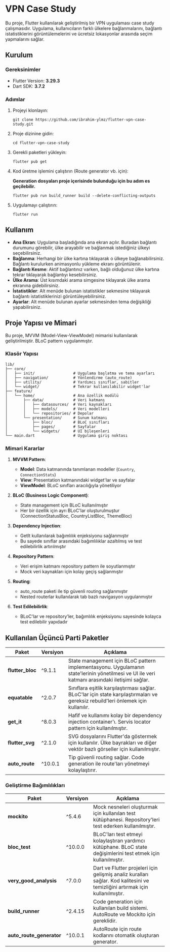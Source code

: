 # VPN Case Study

Bu proje, Flutter kullanılarak geliştirilmiş bir VPN uygulaması case study çalışmasıdır. Uygulama, kullanıcıların farklı ülkelere bağlanmalarını, bağlantı istatistiklerini görüntülemelerini ve ücretsiz lokasyonlar arasında seçim yapmalarını sağlar.

## Kurulum

### Gereksinimler

- Flutter Version: **3.29.3**
- Dart SDK: **3.7.2** 

### Adımlar

1. Projeyi klonlayın:
   ```
   git clone https://github.com/ibrahim-ylmz/flutter-vpn-case-study.git
   ```

2. Proje dizinine gidin:
   ```
   cd flutter-vpn-case-study
   ```

3. Gerekli paketleri yükleyin:
   ```
   flutter pub get
   ```

4. Kod üretme işlemini çalıştırın (Route generator vb. için):

    **Generation dosyaları proje içerisinde bulunduğu için bu adım es geçilebilir.**
   ```
   flutter pub run build_runner build --delete-conflicting-outputs
   ```
   
  

5. Uygulamayı çalıştırın:
   ```
   flutter run
   ```

## Kullanım

- **Ana Ekran**: Uygulama başladığında ana ekran açılır. Buradan bağlantı durumunu görebilir, ülke arayabilir ve bağlanmak istediğiniz ülkeyi seçebilirsiniz.
- **Bağlanma**: Herhangi bir ülke kartına tıklayarak o ülkeye bağlanabilirsiniz. Bağlantı kurulurken animasyonlu yükleme ekranı görüntülenir.
- **Bağlantı Kesme**: Aktif bağlantınız varken, bağlı olduğunuz ülke kartına tekrar tıklayarak bağlantıyı kesebilirsiniz.
- **Ülke Arama**: Üst kısımdaki arama simgesine tıklayarak ülke arama ekranına gidebilirsiniz.
- **İstatistikler**: Alt menüde bulunan istatistikler sekmesine tıklayarak bağlantı istatistiklerinizi görüntüleyebilirsiniz.
- **Ayarlar**: Alt menüde bulunan ayarlar sekmesinden tema değişikliği yapabilirsiniz.

## Proje Yapısı ve Mimari

Bu proje, MVVM (Model-View-ViewModel) mimarisi kullanılarak geliştirilmiştir. BLoC pattern uygulanmıştır.

### Klasör Yapısı

```
lib/
├── core/
│   ├── init/                 # Uygulama başlatma ve tema ayarları
│   ├── navigation/           # Yönlendirme (auto_route)
│   ├── utility/              # Yardımcı sınıflar, sabitler
│   └── widget/               # Tekrar kullanılabilir widget'lar
├── feature/
│   └── home/                 # Ana özellik modülü
│       ├── data/             # Veri katmanı
│       │   ├── datasources/  # Veri kaynakları
│       │   ├── models/       # Veri modelleri
│       │   └── repositories/ # Depolar
│       └── presentation/     # Sunum katmanı
│           ├── bloc/         # BLoC sınıfları
│           ├── pages/        # Sayfalar
│           └── widgets/      # UI bileşenleri
└── main.dart                 # Uygulama giriş noktası
```

### Mimari Kararlar

1. **MVVM Pattern**: 
   - **Model**: Data katmanında tanımlanan modeller (`Country`, `ConnectionStats`)
   - **View**: Presentation katmanındaki widget'lar ve sayfalar
   - **ViewModel**: BLoC sınıfları aracılığıyla yönetiliyor

2. **BLoC (Business Logic Component)**:
   - State management için BLoC kullanılmıştır
   - Her bir özellik için ayrı BLoC'lar oluşturulmuştur (ConnectionStatusBloc, CountryListBloc, ThemeBloc)

3. **Dependency Injection**:
   - GetIt kullanılarak bağımlılık enjeksiyonu sağlanmıştır
   - Bu sayede sınıflar arasındaki bağımlılıklar azaltılmış ve test edilebilirlik artırılmıştır

4. **Repository Pattern**:
   - Veri erişim katmanı repository pattern ile soyutlanmıştır
   - Mock veri kaynakları için kolay geçiş sağlanmıştır

5. **Routing**:
   - auto_route paketi ile tip güvenli routing sağlanmıştır
   - Nested routerlar kullanılarak tab bazlı navigasyon uygulanmıştır

6. **Test Edilebilirlik**:
   - BLoC'lar ve repository'ler, bağımlılık enjeksiyonu sayesinde kolayca test edilebilir yapıdadır

## Kullanılan Üçüncü Parti Paketler

| Paket | Versiyon | Açıklama |
|-------|----------|----------|
| **flutter_bloc** | ^9.1.1 | State management için BLoC pattern implementasyonu. Uygulamanın state'lerinin yönetilmesi ve UI ile veri katmanı arasındaki iletişimi sağlar. |
| **equatable** | ^2.0.7 | Sınıflara eşitlik karşılaştırması sağlar. BLoC'lar için state karşılaştırmaları ve gereksiz rebuild'leri önlemek için kullanılır. |
| **get_it** | ^8.0.3 | Hafif ve kullanımı kolay bir dependency injection container'ı. Servis locator pattern için kullanılmıştır. |
| **flutter_svg** | ^2.1.0 | SVG dosyalarını Flutter'da göstermek için kullanılır. Ülke bayrakları ve diğer vektör bazlı görseller için kullanılmıştır. |
| **auto_route** | ^10.0.1 | Tip güvenli routing sağlar. Code generation ile route'ları yönetmeyi kolaylaştırır. |

### Geliştirme Bağımlılıkları

| Paket | Versiyon | Açıklama |
|-------|----------|----------|
| **mockito** | ^5.4.6 | Mock nesneleri oluşturmak için kullanılan test kütüphanesi. Repository'leri test ederken kullanılmıştır. |
| **bloc_test** | ^10.0.0 | BLoC'ları test etmeyi kolaylaştıran yardımcı kütüphane. BLoC state değişimlerini test etmek için kullanılmıştır. |
| **very_good_analysis** | ^7.0.0 | Dart ve Flutter projeleri için gelişmiş analiz kuralları sağlar. Kod kalitesini ve temizliğini artırmak için kullanılmıştır. |
| **build_runner** | ^2.4.15 | Code generation için kullanılan build sistemi. AutoRoute ve Mockito için gereklidir. |
| **auto_route_generator** | ^10.0.1 | AutoRoute için route kodlarını otomatik oluşturan generator. |
